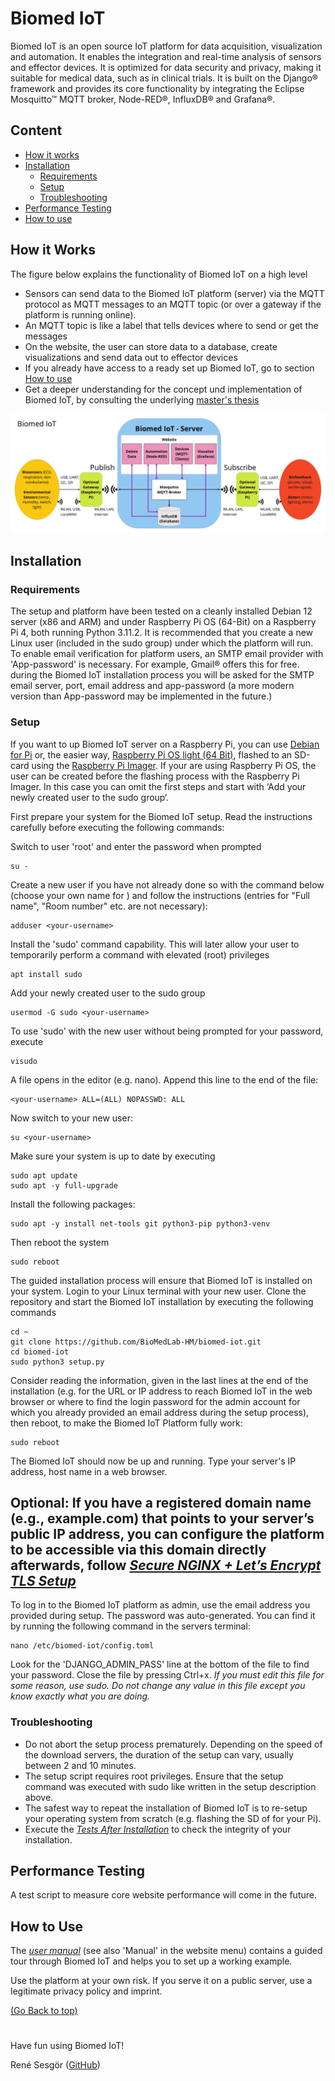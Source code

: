 # Biomed IoT

Biomed IoT is an open source IoT platform for data acquisition, visualization and automation. It enables the integration and real-time analysis of sensors and effector devices. It is optimized for data security and privacy, making it suitable for medical data, such as in clinical trials. It is built on the Django&reg; framework and provides its core functionality by integrating the Eclipse Mosquitto™ MQTT broker, Node-RED&reg;, InfluxDB&reg; and Grafana&reg;.

## Content

- [How it works](#how-it-works)
- [Installation](#installation)
    - [Requirements](#requirements)
    - [Setup](#setup)
    - [Troubleshooting](#troubleshooting)
- [Performance Testing](#performance-testing)
- [How to use](#how-to-use)


## How it Works

The figure below explains the functionality of Biomed IoT on a high level
- Sensors can send data to the Biomed IoT platform (server) via the MQTT protocol as MQTT messages to an MQTT topic (or over a gateway if the platform is running online).
- An MQTT topic is like a label that tells devices where to send or get the messages
- On the website, the user can store data to a database, create visualizations and send data out to effector devices
- If you already have access to a ready set up Biomed IoT, go to section [How to use](#how-to-use)
- Get a deeper understanding for the concept und implementation of Biomed IoT, by consulting the underlying [master's thesis](https://www.researchgate.net/publication/384329057_Weiterentwicklung_einer_Open_Source_IoT-Plattform_fur_Laborautomatisierung_mit_containerbasierten_Node-RED-Instanzen_fur_mehrere_Nutzer)

![Biomed IoT Schema](biomed_iot/media/biomed_iot.png "Biomed IoT Schema")


## Installation

### Requirements

The setup and platform have been tested on a cleanly installed Debian 12 server (x86 and ARM) and under Raspberry Pi OS (64-Bit) on a Raspberry Pi 4, both running Python 3.11.2. It is recommended that you create a new Linux user (included in the sudo group) under which the platform will run.  
To enable email verification for platform users, an SMTP email provider with 'App-password' is necessary. For example, Gmail&reg; offers this for free. during the Biomed IoT installation process you will be asked for the SMTP email server, port, email address and app-password (a more modern version than App-password may be implemented in the future.)

### Setup

If you want to up Biomed IoT server on a Raspberry Pi, you can use [Debian for Pi](https://raspi.debian.net) or, the easier way, [Raspberry Pi OS light (64 Bit)](https://www.raspberrypi.com/software/operating-systems/), flashed to an SD-card using the [Raspberry Pi Imager](https://www.raspberrypi.com/software/). If your are using Raspberry Pi OS, the user can be created  before the flashing process with the Raspberry Pi Imager. In this case you can omit the first steps and start with ‘Add your newly created user to the sudo group‘.

First prepare your system for the Biomed IoT setup. Read the instructions carefully before executing the following commands:


Switch to user 'root' and enter the password when prompted
```
su -
```
Create a new user if you have not already done so with the command below (choose your own name for <your-username>) and follow the instructions (entries for "Full name", "Room number" etc. are not necessary):
```
adduser <your-username>
```
Install the 'sudo' command capability. This will later allow your user to temporarily perform a command with elevated (root) privileges
```
apt install sudo
```
Add your newly created user to the sudo group
```
usermod -G sudo <your-username>
```
To use 'sudo' with the new user without being prompted for your password, execute
```
visudo
```
A file opens in the editor (e.g. nano). Append this line to the end of the file:
```
<your-username> ALL=(ALL) NOPASSWD: ALL
```
Now switch to your new user:
```
su <your-username>
```

Make sure your system is up to date by executing
```
sudo apt update
sudo apt -y full-upgrade
```
Install the following packages:
```
sudo apt -y install net-tools git python3-pip python3-venv
``` 
Then reboot the system
```
sudo reboot
```

The guided installation process will ensure that Biomed IoT is installed on your system.
Login to your Linux terminal with your new user.
Clone the repository and start the Biomed IoT installation by executing the following commands
```
cd ~
git clone https://github.com/BioMedLab-HM/biomed-iot.git
cd biomed-iot
sudo python3 setup.py
```
Consider reading the information, given in the last lines at the end of the installation (e.g. for the URL or IP address to reach Biomed IoT in the web browser or where to find the login password for the admin account for which you already provided an email address during the setup process), then reboot, to make the Biomed IoT Platform fully work:
``` 
sudo reboot
```

The Biomed IoT should now be up and running. Type your server's IP address, host name in a web browser.  

**Optional:** If you have a registered domain name (e.g., example.com) that points to your server’s public IP address, you can configure the platform to be accessible via this domain directly afterwards, follow [*Secure NGINX + Let’s Encrypt TLS Setup*](DOMAIN_SETUP.md)
--
To log in to the Biomed IoT platform as admin, use the email address you provided during setup. The password was auto-generated. You can find it by running the following command in the servers terminal:
```
nano /etc/biomed-iot/config.toml
```
Look for the 'DJANGO_ADMIN_PASS' line at the bottom of the file to find your password.
Close the file by pressing Ctrl+x.
*If you must edit this file for some reason, use sudo. Do not change any value in this file except you know exactly what you are doing.*

### Troubleshooting

- Do not abort the setup process prematurely. Depending on the speed of the download servers, the duration of the setup can vary, usually between 2 and 10 minutes.
- The setup script requires root privileges. Ensure that the setup command was executed with sudo like written in the setup description above.
- The safest way to repeat the installation of Biomed IoT is to re-setup your operating system from scratch (e.g. flashing the SD of for your Pi).
- Execute the [*Tests After Installation*](tests/tests_after_setup.md) to check the integrity of your installation.


## Performance Testing

A test script to measure core website performance will come in the future.


## How to Use

The [*user manual*](USER-MANUAL.md) (see also 'Manual' in the website menu) contains a guided tour through Biomed IoT and helps you to set up a working example.

Use the platform at your own risk. If you serve it on a public server, use a legitimate privacy policy and imprint. 

[(Go Back to top)](#biomed-iot)
#
Have fun using Biomed IoT!  

René Sesgör ([GitHub](https://github.com/AwakeAndReady))
